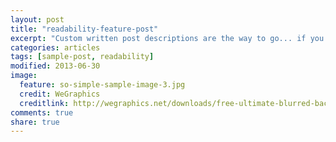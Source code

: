 ```yaml
---
layout: post
title: "readability-feature-post"
excerpt: "Custom written post descriptions are the way to go... if you're not lazy."
categories: articles
tags: [sample-post, readability]
modified: 2013-06-30
image:
  feature: so-simple-sample-image-3.jpg
  credit: WeGraphics
  creditlink: http://wegraphics.net/downloads/free-ultimate-blurred-background-pack/
comments: true
share: true
---
```

<br>
<interaction data-token=“58c932ffa697a30e00d50d65” data-context=“true” data-tags=“” data-fallback=“true”></interaction>
<br>
<div class="apester-media" data-token="58c932ffa697a30e00d50d65" data-context="true" data-tags="" data-fallback="true" height="350"></div><script async src="//static.apester.com/js/sdk/v2.0/apester-javascript-sdk.min.js"></script>
